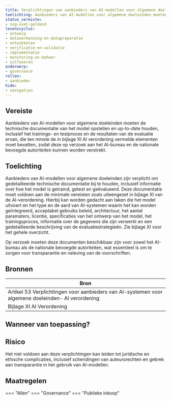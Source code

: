 ```yaml
---
title: Verplichtingen van aanbieders van AI-modellen voor algemene doeleinden 
toelichting: Aanbieders van AI-modellen voor algemene doeleinden moeten de technische documentatie van het model opstellen en up-to-date houden, inclusief het trainings- en testproces en de resultaten van de evaluatie ervan, die ten minste de in bijlage XI AI verordening vermelde elementen moet bevatten, zodat deze op verzoek aan het AI-bureau en de nationale bevoegde autoriteiten kunnen worden verstrekt.
status_vereiste:
- nog-niet-geldend
levenscyclus:
- ontwerp
- dataverkenning-en-datapreparatie
- ontwikkelen
- verificatie-en-validatie
- implementatie
- monitoring-en-beheer
- uitfaseren
onderwerp:
- governance
rollen:
- aanbieder
hide:
- navigation
---
```


<!-- tags -->
## Vereiste

Aanbieders van AI-modellen voor algemene doeleinden moeten de technische documentatie van het model opstellen en up-to-date houden, inclusief het trainings- en testproces en de resultaten van de evaluatie ervan, die ten minste de in bijlage XI AI verordening vermelde elementen moet bevatten, zodat deze op verzoek aan het AI-bureau en de nationale bevoegde autoriteiten kunnen worden verstrekt.


## Toelichting

Aanbieders van AI-modellen voor algemene doeleinden zijn verplicht om gedetailleerde technische documentatie bij te houden, inclusief informatie over hoe het model is getraind, getest en geëvalueerd.
Deze documentatie moet voldoen aan de minimale vereisten zoals uiteengezet in bijlage XI van de AI-verordening.
Hierbij kan worden gedacht aan taken die het model uitvoert en het type en de aard van AI-systemen waarin het kan worden geïntegreerd, acceptabel gebruiks beleid, architectuur, het aantal paramaters, licentie, specificaties van het ontwerp van het model, het trainingsproces, informatie over de gegevens die zijn verwerkt en een gedetailleerde beschrijving van de evaluatiestrategieën.
Zie bijlage XI voor het gehele overzicht.

Op verzoek moeten deze documenten beschikbaar zijn voor zowel het AI-bureau als de nationale bevoegde autoriteiten, wat essentieel is om te zorgen voor transparantie en naleving van de voorschriften.



## Bronnen

| Bron                        |
|-----------------------------|
|Artikel 53 Verplichtingen voor aanbieders van AI-systemen voor algemene doeleinden- AI verordening|
|Bijlage XI AI Verordening|

## Wanneer van toepassing?


## Risico

Het niet voldoen aan deze verplichtingen kan leiden tot juridische en ethische complicaties, inclusief schendingen van auteursrechten en gebrek aan transparantie in het gebruik van AI-modellen.


## Maatregelen

=== "Allen"
	<!-- list_maatregelen vereiste/Verplichtingen_van_aanbieders_van_ai_modellen_voor_algemene_doeleinden_ -->
=== "Governance"
	<!-- list_maatregelen vereiste/Verplichtingen_van_aanbieders_van_ai_modellen_voor_algemene_doeleinden_ onderwerp/governance -->
=== "Publieke inkoop"
	<!-- list_maatregelen vereiste/Verplichtingen_van_aanbieders_van_ai_modellen_voor_algemene_doeleinden_ onderwerp/publieke-inkoop -->

